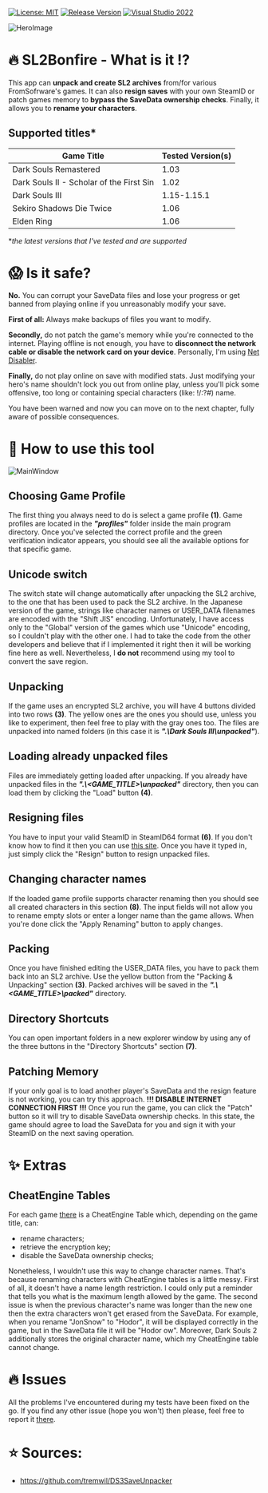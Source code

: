 [![License: MIT](https://img.shields.io/badge/License-MIT-blueviolet.svg)](https://opensource.org/licenses/MIT)
[![Release Version](https://img.shields.io/github/v/tag/mi5hmash/SL2Bonfire?label=version)](https://github.com/mi5hmash/SL2Bonfire/releases/latest)
[![Visual Studio 2022](https://img.shields.io/badge/VS%202022-blueviolet?logo=visualstudio&logoColor=white)](https://visualstudio.microsoft.com/)

<img src="https://github.com/mi5hmash/SL2Bonfire/blob/main/.resources/images/SL2Bonfire Ahead.png" alt="HeroImage"/>

# :fire: SL2Bonfire - What is it :interrobang:
This app can **unpack and create SL2 archives** from/for various FromSofrware's games. It can also **resign saves** with your own SteamID or patch games memory to **bypass the SaveData ownership checks**. Finally, it allows you to **rename your characters**.

## Supported titles*
| Game Title                               | Tested Version(s) |
|------------------------------------------|-------------------|
| Dark Souls Remastered                    | 1.03              |
| Dark Souls II - Scholar of the First Sin | 1.02              |
| Dark Souls III                           | 1.15-1.15.1       |
| Sekiro Shadows Die Twice                 | 1.06              |
| Elden Ring                               | 1.06              |

**the latest versions that I've tested and are supported*

# :scream: Is it safe?
**No.** You can corrupt your SaveData files and lose your progress or get banned from playing online if you unreasonably modify your save.

**First of all:** Always make backups of files you want to modify.

**Secondly,** do not patch the game's memory while you're connected to the internet. Playing offline is not enough, you have to **disconnect the network cable or disable the network card on your device**.
Personally, I'm using [Net Disabler](https://www.sordum.org/9660/net-disabler-v1-1/).

**Finally,** do not play online on save with modified stats. Just modifying your hero's name shouldn't lock you out from online play, unless you'll pick some offensive, too long or containing special characters (like: !/:?#) name.

You have been warned and now you can move on to the next chapter, fully aware of possible consequences.

# :scroll: How to use this tool

<img src="https://github.com/mi5hmash/SL2Bonfire/blob/main/.resources/images/MainWindow.png" alt="MainWindow"/>

## Choosing Game Profile
The first thing you always need to do is select a game profile **(1)**. Game profiles are located in the ***"profiles"*** folder inside the main program directory. Once you've selected the correct profile and the green verification indicator appears, you should see all the available options for that specific game.

## Unicode switch
The switch state will change automatically after unpacking the SL2 archive, to the one that has been used to pack the SL2 archive. In the Japanese version of the game, strings like character names or USER_DATA filenames are encoded with the "Shift JIS" encoding. Unfortunately, I have access only to the "Global" version of the games which use "Unicode" encoding, so I couldn't play with the other one. I had to take the code from the other developers and believe that if I implemented it right then it will be working fine here as well. Nevertheless, I **do not** recommend using my tool to convert the save region.

## Unpacking
If the game uses an encrypted SL2 archive, you will have 4 buttons divided into two rows **(3)**. The yellow ones are the ones you should use, unless you like to experiment, then feel free to play with the gray ones too. The files are unpacked into named folders (in this case it is ***".\\Dark Souls III\\unpacked"***). 

## Loading already unpacked files
Files are immediately getting loaded after unpacking. If you already have unpacked files in the ***".\\<GAME_TITLE>\\unpacked"*** directory, then you can load them by clicking the "Load" button **(4)**.

## Resigning files
You have to input your valid SteamID in SteamID64 format **(6)**. If you don't know how to find it then you can use [this site](https://www.steamidfinder.com). Once you have it typed in, just simply click the "Resign" button to resign unpacked files.

## Changing character names
If the loaded game profile supports character renaming then you should see all created characters in this section **(8)**. The input fields will not allow you to rename empty slots or enter a longer name than the game allows. When you're done click the "Apply Renaming" button to apply changes.

## Packing
Once you have finished editing the USER_DATA files, you have to pack them back into an SL2 archive. Use the yellow button from the "Packing & Unpacking" section **(3)**. Packed archives will be saved in the ***".\\<GAME_TITLE>\\packed"*** directory.

## Directory Shortcuts
You can open important folders in a new explorer window by using any of the three buttons in the "Directory Shortcuts" section **(7)**.

## Patching Memory
If your only goal is to load another player's SaveData and the resign feature is not working, you can try this approach. **!!! DISABLE INTERNET CONNECTION FIRST !!!** Once you run the game, you can click the "Patch" button so it will try to disable SaveData ownership checks. In this state, the game should agree to load the SaveData for you and sign it with your SteamID on the next saving operation.

# :sparkles: Extras
## CheatEngine Tables
For each game [there](https://github.com/mi5hmash/SL2Bonfire/tree/main/CheatEngineTables) is a CheatEngine Table which, depending on the game title, can:
* rename characters;
* retrieve the encryption key;
* disable the SaveData ownership checks;

Nonetheless, I wouldn't use this way to change character names.
That's because renaming characters with CheatEngine tables is a little messy. First of all, it doesn't have a name length restriction. I could only put a reminder that tells you what is the maximum length allowed by the game.
The second issue is when the previous character's name was longer than the new one then the extra characters won't get erased from the SaveData. For example, when you rename "JonSnow" to "Hodor", it will be displayed correctly in the game, but in the SaveData file it will be "Hodor ow". Moreover, Dark Souls 2 additionally stores the original character name, which my CheatEngine table cannot change.

# :fire: Issues
All the problems I've encountered during my tests have been fixed on the go. If you find any other issue (hope you won't) then please, feel free to report it [there](https://github.com/mi5hmash/SL2Bonfire/issues).
# :star: Sources:
* https://github.com/tremwil/DS3SaveUnpacker
